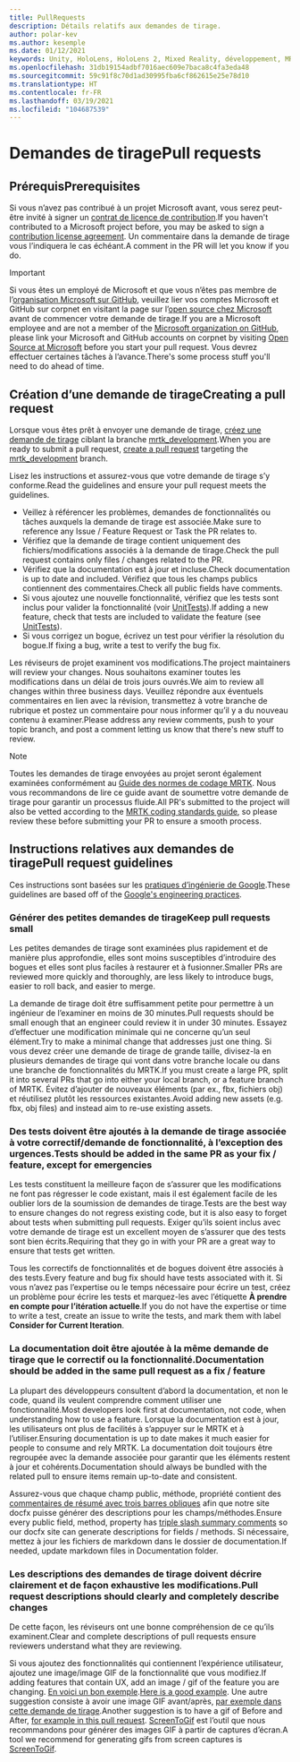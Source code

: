 ```yaml
---
title: PullRequests
description: Détails relatifs aux demandes de tirage.
author: polar-kev
ms.author: kesemple
ms.date: 01/12/2021
keywords: Unity, HoloLens, HoloLens 2, Mixed Reality, développement, MRTK, demande de tirage
ms.openlocfilehash: 31db19154adbf7016aec609e7baca8c4fa3eda48
ms.sourcegitcommit: 59c91f8c70d1ad30995fba6cf862615e25e78d10
ms.translationtype: HT
ms.contentlocale: fr-FR
ms.lasthandoff: 03/19/2021
ms.locfileid: "104687539"
---
```

# <a name="pull-requests"></a><span data-ttu-id="fdeaf-104">Demandes de tirage</span><span class="sxs-lookup"><span data-stu-id="fdeaf-104">Pull requests</span></span>

## <a name="prerequisites"></a><span data-ttu-id="fdeaf-105">Prérequis</span><span class="sxs-lookup"><span data-stu-id="fdeaf-105">Prerequisites</span></span>

<span data-ttu-id="fdeaf-106">Si vous n’avez pas contribué à un projet Microsoft avant, vous serez peut-être invité à signer un [contrat de licence de contribution](https://cla.microsoft.com/).</span><span class="sxs-lookup"><span data-stu-id="fdeaf-106">If you haven't contributed to a Microsoft project before, you may be asked to sign a [contribution license agreement](https://cla.microsoft.com/).</span></span>
<span data-ttu-id="fdeaf-107">Un commentaire dans la demande de tirage vous l’indiquera le cas échéant.</span><span class="sxs-lookup"><span data-stu-id="fdeaf-107">A comment in the PR will let you know if you do.</span></span>

> [!IMPORTANT]
> <span data-ttu-id="fdeaf-108">Si vous êtes un employé de Microsoft et que vous n’êtes pas membre de l’[organisation Microsoft sur GitHub](https://github.com/Microsoft), veuillez lier vos comptes Microsoft et GitHub sur corpnet en visitant la page sur l’[open source chez Microsoft](https://opensource.microsoft.com/) avant de commencer votre demande de tirage.</span><span class="sxs-lookup"><span data-stu-id="fdeaf-108">If you are a Microsoft employee and are not a member of the [Microsoft organization on GitHub](https://github.com/Microsoft), please link your Microsoft and GitHub accounts on corpnet by visiting [Open Source at Microsoft](https://opensource.microsoft.com/) before you start your pull request.</span></span> <span data-ttu-id="fdeaf-109">Vous devrez effectuer certaines tâches à l’avance.</span><span class="sxs-lookup"><span data-stu-id="fdeaf-109">There's some process stuff you'll need to do ahead of time.</span></span>

## <a name="creating-a-pull-request"></a><span data-ttu-id="fdeaf-110">Création d’une demande de tirage</span><span class="sxs-lookup"><span data-stu-id="fdeaf-110">Creating a pull request</span></span>

<span data-ttu-id="fdeaf-111">Lorsque vous êtes prêt à envoyer une demande de tirage, [créez une demande de tirage](https://github.com/microsoft/MixedRealityToolkit-Unity/compare/mrtk_development...mrtk_development?expand=1) ciblant la branche [mrtk_development](https://github.com/microsoft/mixedrealitytoolkit-unity/tree/mrtk_development).</span><span class="sxs-lookup"><span data-stu-id="fdeaf-111">When you are ready to submit a pull request, [create a pull request](https://github.com/microsoft/MixedRealityToolkit-Unity/compare/mrtk_development...mrtk_development?expand=1) targeting the [mrtk_development](https://github.com/microsoft/mixedrealitytoolkit-unity/tree/mrtk_development) branch.</span></span>

<span data-ttu-id="fdeaf-112">Lisez les instructions et assurez-vous que votre demande de tirage s’y conforme.</span><span class="sxs-lookup"><span data-stu-id="fdeaf-112">Read the guidelines and ensure your pull request meets the guidelines.</span></span>

* <span data-ttu-id="fdeaf-113">Veillez à référencer les problèmes, demandes de fonctionnalités ou tâches auxquels la demande de tirage est associée.</span><span class="sxs-lookup"><span data-stu-id="fdeaf-113">Make sure to reference any Issue / Feature Request or Task the PR relates to.</span></span>
* <span data-ttu-id="fdeaf-114">Vérifiez que la demande de tirage contient uniquement des fichiers/modifications associés à la demande de tirage.</span><span class="sxs-lookup"><span data-stu-id="fdeaf-114">Check the pull request contains only files / changes related to the PR.</span></span>
* <span data-ttu-id="fdeaf-115">Vérifiez que la documentation est à jour et incluse.</span><span class="sxs-lookup"><span data-stu-id="fdeaf-115">Check documentation is up to date and included.</span></span> <span data-ttu-id="fdeaf-116">Vérifiez que tous les champs publics contiennent des commentaires.</span><span class="sxs-lookup"><span data-stu-id="fdeaf-116">Check all public fields have comments.</span></span>
* <span data-ttu-id="fdeaf-117">Si vous ajoutez une nouvelle fonctionnalité, vérifiez que les tests sont inclus pour valider la fonctionnalité (voir [UnitTests](UnitTests.md)).</span><span class="sxs-lookup"><span data-stu-id="fdeaf-117">If adding a new feature, check that tests are included to validate the feature (see [UnitTests](UnitTests.md)).</span></span>
* <span data-ttu-id="fdeaf-118">Si vous corrigez un bogue, écrivez un test pour vérifier la résolution du bogue.</span><span class="sxs-lookup"><span data-stu-id="fdeaf-118">If fixing a bug, write a test to verify the bug fix.</span></span>

<span data-ttu-id="fdeaf-119">Les réviseurs de projet examinent vos modifications.</span><span class="sxs-lookup"><span data-stu-id="fdeaf-119">The project maintainers will review your changes.</span></span> <span data-ttu-id="fdeaf-120">Nous souhaitons examiner toutes les modifications dans un délai de trois jours ouvrés.</span><span class="sxs-lookup"><span data-stu-id="fdeaf-120">We aim to review all changes within three business days.</span></span> <span data-ttu-id="fdeaf-121">Veuillez répondre aux éventuels commentaires en lien avec la révision, transmettez à votre branche de rubrique et postez un commentaire pour nous informer qu’il y a du nouveau contenu à examiner.</span><span class="sxs-lookup"><span data-stu-id="fdeaf-121">Please address any review comments, push to your topic branch, and post a comment letting us know that there's new stuff to review.</span></span>

> [!NOTE]
> <span data-ttu-id="fdeaf-122">Toutes les demandes de tirage envoyées au projet seront également examinées conformément au [Guide des normes de codage MRTK](CodingGuidelines.md). Nous vous recommandons de lire ce guide avant de soumettre votre demande de tirage pour garantir un processus fluide.</span><span class="sxs-lookup"><span data-stu-id="fdeaf-122">All PR's submitted to the project will also be vetted according to the [MRTK coding standards guide](CodingGuidelines.md), so please review these before submitting your PR to ensure a smooth process.</span></span>

## <a name="pull-request-guidelines"></a><span data-ttu-id="fdeaf-123">Instructions relatives aux demandes de tirage</span><span class="sxs-lookup"><span data-stu-id="fdeaf-123">Pull request guidelines</span></span>

<span data-ttu-id="fdeaf-124">Ces instructions sont basées sur les [pratiques d’ingénierie de Google](https://google.github.io/eng-practices/review/developer/small-cls.html).</span><span class="sxs-lookup"><span data-stu-id="fdeaf-124">These guidelines are based off of the [Google's engineering practices](https://google.github.io/eng-practices/review/developer/small-cls.html).</span></span>

### <a name="keep-pull-requests-small"></a><span data-ttu-id="fdeaf-125">Générer des petites demandes de tirage</span><span class="sxs-lookup"><span data-stu-id="fdeaf-125">Keep pull requests small</span></span>

<span data-ttu-id="fdeaf-126">Les petites demandes de tirage sont examinées plus rapidement et de manière plus approfondie, elles sont moins susceptibles d’introduire des bogues et elles sont plus faciles à restaurer et à fusionner.</span><span class="sxs-lookup"><span data-stu-id="fdeaf-126">Smaller PRs are reviewed more quickly and thoroughly, are less likely to introduce bugs, easier to roll back, and easier to merge.</span></span>

<span data-ttu-id="fdeaf-127">La demande de tirage doit être suffisamment petite pour permettre à un ingénieur de l’examiner en moins de 30 minutes.</span><span class="sxs-lookup"><span data-stu-id="fdeaf-127">Pull requests should be small enough that an engineer could review it in under 30 minutes.</span></span> <span data-ttu-id="fdeaf-128">Essayez d’effectuer une modification minimale qui ne concerne qu’un seul élément.</span><span class="sxs-lookup"><span data-stu-id="fdeaf-128">Try to make a minimal change that addresses just one thing.</span></span> <span data-ttu-id="fdeaf-129">Si vous devez créer une demande de tirage de grande taille, divisez-la en plusieurs demandes de tirage qui vont dans votre branche locale ou dans une branche de fonctionnalités du MRTK.</span><span class="sxs-lookup"><span data-stu-id="fdeaf-129">If you must create a large PR, split it into several PRs that go into either your local branch, or a feature branch of MRTK.</span></span> <span data-ttu-id="fdeaf-130">Évitez d’ajouter de nouveaux éléments (par ex., fbx, fichiers obj) et réutilisez plutôt les ressources existantes.</span><span class="sxs-lookup"><span data-stu-id="fdeaf-130">Avoid adding new assets (e.g. fbx, obj files) and instead aim to re-use existing assets.</span></span>

### <a name="tests-should-be-added-in-the-same-pr-as-your-fix--feature-except-for-emergencies"></a><span data-ttu-id="fdeaf-131">Des tests doivent être ajoutés à la demande de tirage associée à votre correctif/demande de fonctionnalité, à l’exception des urgences.</span><span class="sxs-lookup"><span data-stu-id="fdeaf-131">Tests should be added in the same PR as your fix / feature, except for emergencies</span></span>

<span data-ttu-id="fdeaf-132">Les tests constituent la meilleure façon de s’assurer que les modifications ne font pas régresser le code existant, mais il est également facile de les oublier lors de la soumission de demandes de tirage.</span><span class="sxs-lookup"><span data-stu-id="fdeaf-132">Tests are the best way to ensure changes do not regress existing code, but it is also easy to forget about tests when submitting pull requests.</span></span> <span data-ttu-id="fdeaf-133">Exiger qu’ils soient inclus avec votre demande de tirage est un excellent moyen de s’assurer que des tests sont bien écrits.</span><span class="sxs-lookup"><span data-stu-id="fdeaf-133">Requiring that they go in with your PR are a great way to ensure that tests get written.</span></span>

<span data-ttu-id="fdeaf-134">Tous les correctifs de fonctionnalités et de bogues doivent être associés à des tests.</span><span class="sxs-lookup"><span data-stu-id="fdeaf-134">Every feature and bug fix should have tests associated with it.</span></span> <span data-ttu-id="fdeaf-135">Si vous n’avez pas l’expertise ou le temps nécessaire pour écrire un test, créez un problème pour écrire les tests et marquez-les avec l’étiquette **À prendre en compte pour l’itération actuelle**.</span><span class="sxs-lookup"><span data-stu-id="fdeaf-135">If you do not have the expertise or time to write a test, create an issue to write the tests, and mark them with label **Consider for Current Iteration**.</span></span>

### <a name="documentation-should-be-added-in-the-same-pull-request-as-a-fix--feature"></a><span data-ttu-id="fdeaf-136">La documentation doit être ajoutée à la même demande de tirage que le correctif ou la fonctionnalité.</span><span class="sxs-lookup"><span data-stu-id="fdeaf-136">Documentation should be added in the same pull request as a fix / feature</span></span>

<span data-ttu-id="fdeaf-137">La plupart des développeurs consultent d’abord la documentation, et non le code, quand ils veulent comprendre comment utiliser une fonctionnalité.</span><span class="sxs-lookup"><span data-stu-id="fdeaf-137">Most developers look first at documentation, not code, when understanding how to use a feature.</span></span> <span data-ttu-id="fdeaf-138">Lorsque la documentation est à jour, les utilisateurs ont plus de facilités à s’appuyer sur le MRTK et à l’utiliser.</span><span class="sxs-lookup"><span data-stu-id="fdeaf-138">Ensuring documentation is up to date makes it much easier for people to consume and rely MRTK.</span></span>  <span data-ttu-id="fdeaf-139">La documentation doit toujours être regroupée avec la demande associée pour garantir que les éléments restent à jour et cohérents.</span><span class="sxs-lookup"><span data-stu-id="fdeaf-139">Documentation should always be bundled with the related pull to ensure items remain up-to-date and consistent.</span></span>

<span data-ttu-id="fdeaf-140">Assurez-vous que chaque champ public, méthode, propriété contient des [commentaires de résumé avec trois barres obliques](https://dotnet.github.io/docfx/spec/triple_slash_comments_spec.html) afin que notre site docfx puisse générer des descriptions pour les champs/méthodes.</span><span class="sxs-lookup"><span data-stu-id="fdeaf-140">Ensure every public field, method, property has [triple slash summary comments](https://dotnet.github.io/docfx/spec/triple_slash_comments_spec.html) so our docfx site can generate descriptions for fields / methods.</span></span> <span data-ttu-id="fdeaf-141">Si nécessaire, mettez à jour les fichiers de markdown dans le dossier de documentation.</span><span class="sxs-lookup"><span data-stu-id="fdeaf-141">If needed, update markdown files in Documentation folder.</span></span>

### <a name="pull-request-descriptions-should-clearly-and-completely-describe-changes"></a><span data-ttu-id="fdeaf-142">Les descriptions des demandes de tirage doivent décrire clairement et de façon exhaustive les modifications.</span><span class="sxs-lookup"><span data-stu-id="fdeaf-142">Pull request descriptions should clearly and completely describe changes</span></span>

<span data-ttu-id="fdeaf-143">De cette façon, les réviseurs ont une bonne compréhension de ce qu’ils examinent.</span><span class="sxs-lookup"><span data-stu-id="fdeaf-143">Clear and complete descriptions of pull requests ensure reviewers understand what they are reviewing.</span></span>

<span data-ttu-id="fdeaf-144">Si vous ajoutez des fonctionnalités qui contiennent l’expérience utilisateur, ajoutez une image/image GIF de la fonctionnalité que vous modifiez.</span><span class="sxs-lookup"><span data-stu-id="fdeaf-144">If adding features that contain UX, add an image / gif of the feature you are changing.</span></span> <span data-ttu-id="fdeaf-145">[En voici un bon exemple](https://github.com/microsoft/MixedRealityToolkit-Unity/pull/4532).</span><span class="sxs-lookup"><span data-stu-id="fdeaf-145">[Here is a good example](https://github.com/microsoft/MixedRealityToolkit-Unity/pull/4532).</span></span> <span data-ttu-id="fdeaf-146">Une autre suggestion consiste à avoir une image GIF avant/après, [par exemple dans cette demande de tirage](https://github.com/microsoft/MixedRealityToolkit-Unity/pull/5896).</span><span class="sxs-lookup"><span data-stu-id="fdeaf-146">Another suggestion is to have a gif of Before and After, [for example in this pull request](https://github.com/microsoft/MixedRealityToolkit-Unity/pull/5896).</span></span> <span data-ttu-id="fdeaf-147">[ScreenToGif](https://www.screentogif.com/) est l’outil que nous recommandons pour générer des images GIF à partir de captures d’écran.</span><span class="sxs-lookup"><span data-stu-id="fdeaf-147">A tool we recommend for generating gifs from screen captures is [ScreenToGif](https://www.screentogif.com/).</span></span>
